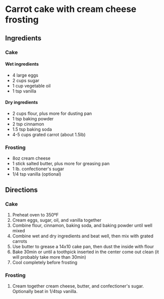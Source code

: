 # Carrot cake with cream cheese frosting

## Ingredients

### Cake

#### Wet ingredients

* 4 large eggs
* 2 cups sugar
* 1 cup vegetable oil
* 1 tsp vanilla

#### Dry ingredients

* 2 cups flour, plus more for dusting pan
* 1 tsp baking powder
* 2 tsp cinnamon
* 1.5 tsp baking soda
* 4-5 cups grated carrot (about 1.5lb)

### Frosting

* 8oz cream cheese
* 1 stick salted butter, plus more for greasing pan
* 1 lb. confectioner's sugar
* 1/4 tsp vanilla (optional)

## Directions

### Cake

1. Preheat oven to 350ºF
2. Cream eggs, sugar, oil, and vanilla together
3. Combine flour, cinnamon, baking soda, and baking powder until well mixed
4. Combine wet and dry ingredients and beat well, then mix with grated carrots
5. Use butter to grease a 14x10 cake pan, then dust the inside with flour
6. Bake 30min or until a toothpick inserted in the center come out clean (it will probably take more than 30min)
7. Cool completely before frosting

### Frosting

1. Cream together cream cheese, butter, and confectioner's sugar. Optionally beat in 1/4tsp vanilla. 

